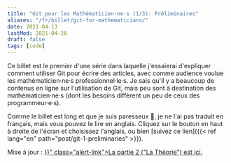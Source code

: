 ```yaml
---
title: "Git pour les Mathématicien·ne·s (1/3): Préliminaires"
aliases: "/fr/billet/git-for-mathematicians/"
date: 2021-04-13
lastMod: 2021-04-26
draft: false
tags: [code]
---
```


Ce billet est le premier d'une série dans laquelle j'essaierai d'expliquer comment utiliser Git pour écrire des articles, avec comme audience voulue les mathématicien·ne·s professionnel·le·s.
Je sais qu'il y a beaucoup de contenus en ligne sur l'utilisation de Git, mais peu sont à destination des mathématicien·ne·s (dont les besoins diffèrent un peu de ceux des programmeur·e·s).

Comme le billet est long et que je suis paresseux 🙂, je ne l'ai pas traduit en français, mais vous pouvez le lire en anglais.
Cliquez sur le bouton en haut à droite de l'écran et choisissez l'anglais, ou bien [suivez ce lien]({{< ref lang="en" path="post/git-1-preliminaries" >}}).

<!--more-->

<div class="alert alert-info">
Mise à jour : <a href="{{< ref lang="en" path="git-2-theory" >}}" class="alert-link">La partie 2 ("La Théorie") est ici.</a>
</div>
